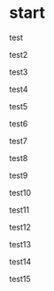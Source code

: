 # start

test

test2

test3

test4

test5

test6

test7

test8

test9

test10

test11

test12

test13

test14

test15
